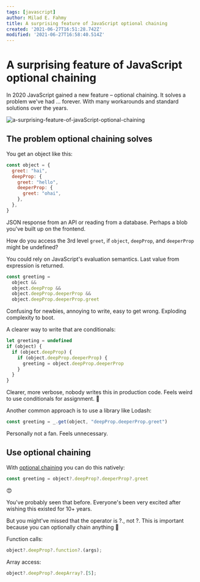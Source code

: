 ```yaml
---
tags: [javascript]
author: Milad E. Fahmy
title: A surprising feature of JavaScript optional chaining
created: '2021-06-27T16:51:28.742Z'
modified: '2021-06-27T16:58:40.514Z'
---
```


# A surprising feature of JavaScript optional chaining

In 2020 JavaScript gained a new feature – optional chaining. It solves a problem we've had ... forever. With many workarounds and standard solutions over the years.

![a-surprising-feature-of-javaScript-optional-chaining](/images/a-surprising-feature-of-javaScript-optional-chaining.png)

## The problem optional chaining solves

You get an object like this:

```js
const object = {
  greet: "hai",
  deepProp: {
    greet: "hello",
    deeperProp: {
      greet: "ohai",
    },
  },
}
```

JSON response from an API or reading from a database. Perhaps a blob you've built up on the frontend.

How do you access the 3rd level `greet`, if `object`, `deepProp`, and `deeperProp` might be undefined?

You could rely on JavaScript's evaluation semantics. Last value from expression is returned.

```js
const greeting =
  object &&
  object.deepProp &&
  object.deepProp.deeperProp &&
  object.deepProp.deeperProp.greet
```

Confusing for newbies, annoying to write, easy to get wrong. Exploding complexity to boot.

A clearer way to write that are conditionals:
```js
let greeting = undefined
if (object) {
  if (object.deepProp) {
    if (object.deepProp.deeperProp) {
      greeting = object.deepProp.deeperProp
    }
  }
}
```

Clearer, more verbose, nobody writes this in production code. Feels weird to use conditionals for assignment. 🤷

Another common approach is to use a library like Lodash:

```js
const greeting = _.get(object, "deepProp.deeperProp.greet")
```

Personally not a fan. Feels unnecessary.

## Use optional chaining

With [optional chaining](https://developer.mozilla.org/en-US/docs/Web/JavaScript/Reference/Operators/Optional_chaining) you can do this natively:
```js
const greeting = object?.deepProp?.deeperProp?.greet
```
😍

You've probably seen that before. Everyone's been very excited after wishing this existed for 10+ years.

But you might've missed that the operator is ?., not ?. This is important because you can optionally chain anything 🤯

Function calls:

```js
object?.deepProp?.function?.(args);
```

Array access:
```js
object?.deepProp?.deepArray?.[5];
```

